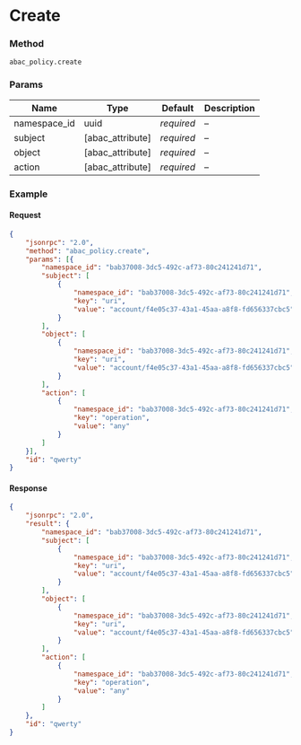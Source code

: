 # Create

### Method

```
abac_policy.create
```

### Params

Name         | Type             | Default    | Description
------------ | ---------------- | ---------- | -----------
namespace_id | uuid             | _required_ | –
subject      | [abac_attribute] | _required_ | –
object       | [abac_attribute] | _required_ | –
action       | [abac_attribute] | _required_ | –

### Example

#### Request

```json
{
    "jsonrpc": "2.0",
    "method": "abac_policy.create",
    "params": [{
        "namespace_id": "bab37008-3dc5-492c-af73-80c241241d71",
        "subject": [
            {
                "namespace_id": "bab37008-3dc5-492c-af73-80c241241d71",
                "key": "uri",
                "value": "account/f4e05c37-43a1-45aa-a8f8-fd656337cbc5"
            }
        ],
        "object": [
            {
                "namespace_id": "bab37008-3dc5-492c-af73-80c241241d71",
                "key": "uri",
                "value": "account/f4e05c37-43a1-45aa-a8f8-fd656337cbc5"
            }
        ],
        "action": [
            {
                "namespace_id": "bab37008-3dc5-492c-af73-80c241241d71",
                "key": "operation",
                "value": "any"
            }
        ]
    }],
    "id": "qwerty"
}
```

#### Response

```json
{
    "jsonrpc": "2.0",
    "result": {
        "namespace_id": "bab37008-3dc5-492c-af73-80c241241d71",
        "subject": [
            {
                "namespace_id": "bab37008-3dc5-492c-af73-80c241241d71",
                "key": "uri",
                "value": "account/f4e05c37-43a1-45aa-a8f8-fd656337cbc5"
            }
        ],
        "object": [
            {
                "namespace_id": "bab37008-3dc5-492c-af73-80c241241d71",
                "key": "uri",
                "value": "account/f4e05c37-43a1-45aa-a8f8-fd656337cbc5"
            }
        ],
        "action": [
            {
                "namespace_id": "bab37008-3dc5-492c-af73-80c241241d71",
                "key": "operation",
                "value": "any"
            }
        ]
    },
    "id": "qwerty"
}
```
